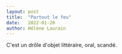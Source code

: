 ```yaml
---
layout: post
title:  "Partout le feu"
date:   2022-01-20
author: Hélène Laurain
---
```

C'est un drôle d'objet littéraire, oral, scandé.
